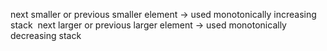 next smaller or previous smaller element ->
used monotonically increasing stack
​
next larger or previous larger element ->
used monotonically decreasing stack
